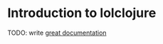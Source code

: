 # Introduction to lolclojure

TODO: write [great documentation](http://jacobian.org/writing/great-documentation/what-to-write/)
